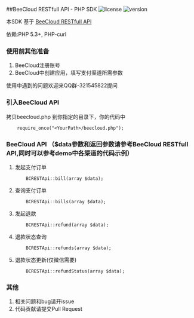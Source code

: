 ##BeeCloud RESTfull API - PHP SDK
![license](https://img.shields.io/badge/license-MIT-brightgreen.svg) ![version](https://img.shields.io/badge/version-v2.0.0-blue.svg)

本SDK 基于 [BeeCloud RESTfull API](https://github.com/beecloud/beecloud-rest-api)

依赖:PHP 5.3+, PHP-curl

### 使用前其他准备
1. BeeCloud注册账号
2. BeeCloud中创建应用，填写支付渠道所需参数

使用中遇到的问题欢迎来QQ群-321545822提问


### 引入BeeCloud API

拷贝beecloud.php 到你指定的目录<YourPath>下，你的代码中
~~~
	require_once("<YourPath>/beecloud.php");
~~~

### BeeCloud API （$data参数和返回参数请参考BeeCloud RESTfull API,同时可以参考demo中各渠道的代码示例）
1. 发起支付订单 

	~~~
		BCRESTApi::bill(array $data);
	~~~
2. 查询支付订单

	~~~
		BCRESTApi::bills(array $data);
	~~~
	
3. 发起退款 

	~~~
		BCRESTApi::refund(array $data);
	~~~
	
4. 退款状态查询

	~~~
		BCRESTApi::refunds(array $data);
	~~~
	
5. 退款状态更新(仅微信需要) 

	~~~
		BCRESTApi::refundStatus(array $data);
	~~~


### 其他
1. 相关问题和bug请开issue
2. 代码贡献请提交Pull Request

